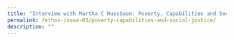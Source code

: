 ```yaml
---
title: "Interview with Martha C Nussbaum: Poverty, Capabilities and Social Justice"
permalink: /ethos-issue-03/poverty-capabilities-and-social-justice/
description: ""
---
```

